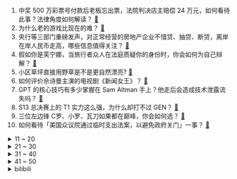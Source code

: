1. 中奖 500 万彩票号付款后老板忘出票，法院判决店主赔偿 24 万元，如何看待此事？法律角度如何解读？ [:link:](https://www.zhihu.com/question/630761664)
2. 为什么老的游戏比现在的难？ [:link:](https://www.zhihu.com/question/435892199)
3. 央行等三部门重磅发声，对正常经营的房地产企业不惜贷、抽贷、断贷，离岸在岸人民币走高，哪些信息值得关注？ [:link:](https://www.zhihu.com/question/630571546)
4. 假如你是芙宁娜，当旅行者众人在法庭质疑你的身份时，你会如何为自己辩解？ [:link:](https://www.zhihu.com/question/630383707)
5. 小区草坪直接用野草是不是更自然漂亮? [:link:](https://www.zhihu.com/question/439870532)
6. 如何评价佘诗曼主演的电视剧《新闻女王》？ [:link:](https://www.zhihu.com/question/630544668)
7. GPT 的核心技巧有多少掌握在 Sam Altman 手上？他走后会造成技术泄露流失吗？ [:link:](https://www.zhihu.com/question/630659046)
8. S13 总决赛上的 T1 实力这么强，为什么却打不过 GEN？ [:link:](https://www.zhihu.com/question/629949756)
9. 三位左边锋 C罗、小罗、瓦刀如果都在巅峰，你会如何选？ [:link:](https://www.zhihu.com/question/551880179)
10. 如何看待「美国众议院通过临时支出法案，以避免政府关门」一事？ [:link:](https://www.zhihu.com/question/630291775)
<details>
<summary>11 ~ 20</summary>

11. 国家卫健委发文，严厉打击倒买倒卖、伪造出生医学证明等违法犯罪行为，将起到哪些震慑作用？ [:link:](https://www.zhihu.com/question/630536903)
12. 如何评价法务经纪人的出现？ [:link:](https://www.zhihu.com/question/630269719)
13. 能以“我未曾看过雪”为开头写一段文字吗？ [:link:](https://www.zhihu.com/question/630661348)
14. 古代有什么零食？ [:link:](https://www.zhihu.com/question/35115325)
15. 一共4个橘子，坏了一个，你想吃橘子但刚好拿到坏的，你的心情怎么样？ [:link:](https://www.zhihu.com/question/628502789)
16. 尾田为什么不把霸气设计成一个小众能力呢？ [:link:](https://www.zhihu.com/question/580787643)
17. 水浒传中要是晁盖没死，梁山好汉结局是不更好些? [:link:](https://www.zhihu.com/question/629348233)
18. 如何克服因家庭贫穷带来的自卑？ [:link:](https://www.zhihu.com/question/24876643)
19. 一个人独处的时候你最喜欢干什么? [:link:](https://www.zhihu.com/question/623609279)
20. 为什么传说的数学天才这么多，千禧年七大难题才解出一个？ [:link:](https://www.zhihu.com/question/306983576)
</details>
<details>
<summary>21 ~ 30</summary>

21. 工地施工的时候都挖出过什么稀奇古怪、让人惊叹的东西？ [:link:](https://www.zhihu.com/question/270439844)
22. 首飞炸毁后，SpaceX「星舰」获美国联邦航空管理局许可将再次发射，马斯克的「火星梦」能实现吗？ [:link:](https://www.zhihu.com/question/630388032)
23. 继 OpenAI CEO 奥特曼被罢免后，总裁格雷格也已经辞职，如何看待这些变动？对该公司有何影响？ [:link:](https://www.zhihu.com/question/630644931)
24. 买车之后，发现电车确实比较节省，由于日常用车比较多，加油太贵了。大家觉得油车和电车哪个好? [:link:](https://www.zhihu.com/question/580623723)
25. 昔日千亿房企泰禾集团退市，旗下产品折价拍卖，杭州 3800 万元豪宅无人接盘，哪些信息值得关注？ [:link:](https://www.zhihu.com/question/630515383)
26. 感觉上班毫无激情，每天只能靠惯性去工作，又不敢辞职，该怎么办？ [:link:](https://www.zhihu.com/question/630020813)
27. 皇马中场贝林厄姆荣膺 2023 年金童奖，如何评价他的表现？ [:link:](https://www.zhihu.com/question/630607503)
28. 那维莱特和裁定枢机判决不同时，以裁定枢机为准，那他自己的观点又有什么用呢，不就是纯主持人吗？ [:link:](https://www.zhihu.com/question/630006217)
29. 如何评价将《英雄联盟》元素融入《DOTA2》的游廊地图「hjjkdf」？ [:link:](https://www.zhihu.com/question/630334036)
30. 站桩的最大的秘诀是什么呢？ [:link:](https://www.zhihu.com/question/596431882)
</details>
<details>
<summary>31 ~ 40</summary>

31. 如何看待网易 2023 年第三季度游戏营收高达218亿元，同比增长16.5%，有哪些趋势值得关注？ [:link:](https://www.zhihu.com/question/630662323)
32. 读书与不读书的区别在哪里? [:link:](https://www.zhihu.com/question/628828694)
33. 网上到处流传着边牧聪明，算是商家的一种炒作和洗脑吗？ [:link:](https://www.zhihu.com/question/404611508)
34. 某跨境电商企业冲刺境外上市，监管规则及备案标准有哪些需要关注？ [:link:](https://www.zhihu.com/question/630541190)
35. 23-24 赛季 NBA快船 106:100火箭，哈登3+1绝杀火箭，如何评价这场比赛？ [:link:](https://www.zhihu.com/question/630671211)
36. 如何看待今年「双11」跨境商家订单暴涨，增长率远超国内的现象？背后原因有哪些？ [:link:](https://www.zhihu.com/question/630540090)
37. 23-24 赛季 NBA湖人 107:95 开拓者，如何评价这场比赛？ [:link:](https://www.zhihu.com/question/630658066)
38. 现在AI作曲已经普及，将来普通人进入音乐行业的门槛是否会降低？ [:link:](https://www.zhihu.com/question/630532161)
39. 35 岁的我感觉进入职业倦怠期，不敢离职却又厌倦上班，该怎么办？ [:link:](https://www.zhihu.com/question/630020731)
40. 山姆·奥特曼回应遭解雇「像在活着的时候念自己的悼词」，网友称「乔布斯时刻再现」，如何看待此事？ [:link:](https://www.zhihu.com/question/630680588)
</details>
<details>
<summary>41 ~ 50</summary>

41. WBG和T1你们看好谁？ [:link:](https://www.zhihu.com/question/630485075)
42. 有哪个旅过游的城市是你想长期定居的？ [:link:](https://www.zhihu.com/question/607749417)
43. 花有清香，诗有音韵。有哪些含花草树木的诗句？ [:link:](https://www.zhihu.com/question/630509910)
44. 自动化生产剩余价值从哪里来？可变成本去哪了？ [:link:](https://www.zhihu.com/question/629670028)
45. 2026 世预赛，中韩之战双方大名单公布，韩国 F4 入选，国足韦世豪领衔，你对本场比赛有何期待？ [:link:](https://www.zhihu.com/question/630535260)
46. 独自一个人去旅游是一种什么样的体验？ [:link:](https://www.zhihu.com/question/605793557)
47. 回乡种上二亩田，清茶小酒度余年，乡间种地真的很清闲吗？ [:link:](https://www.zhihu.com/question/626837077)
48. 为什么钟会要和姜维结拜为义兄弟，而不是义父？ [:link:](https://www.zhihu.com/question/626240417)
49. 《原神》出了冰法之后怎么避免无限冻结带来的影响？ [:link:](https://www.zhihu.com/question/629863631)
50. 不提雪，怎么描述雪很大？ [:link:](https://www.zhihu.com/question/623993177)
</details><details>
<summary>bilibili</summary>

</details>